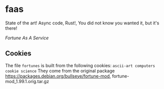 # faas

State of the art! Async code, Rust!, You did not know you wanted it, but it's there!

_Fortune As A Service_


## Cookies

The file `fortunes` is built from the following cookies:
`ascii-art computers cookie science`
They come from the original package https://packages.debian.org/bullseye/fortune-mod, fortune-mod_1.99.1.orig.tar.gz

